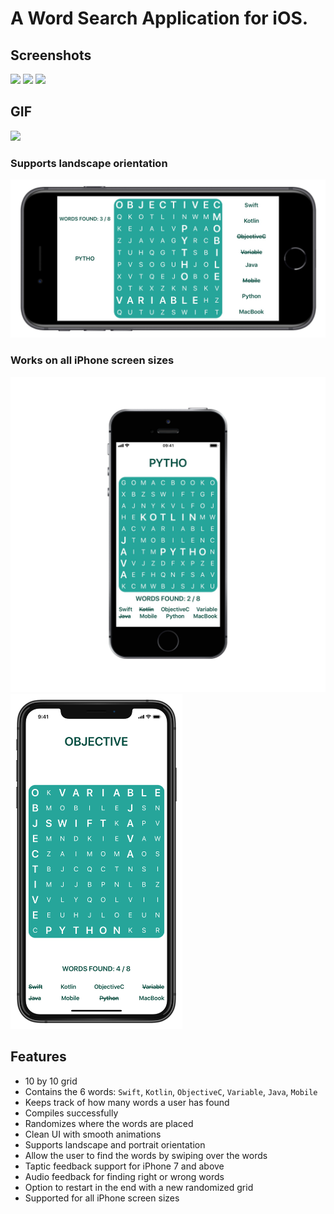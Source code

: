 # A Word Search Application for iOS.

## Screenshots
<img src="https://github.com/adbht/WordSearch-Shopify-Challenge/blob/master/Images/noWordsFound.jpeg" width="265"/> <img src="https://github.com/adbht/WordSearch-Shopify-Challenge/blob/master/Images/someWordsFound.jpeg" width="265"/> <img src="https://github.com/adbht/WordSearch-Shopify-Challenge/blob/master/Images/allWordsFound.jpeg" width="265"/> 

## GIF
<img src="https://github.com/adbht/Shopify-iOS-Challenge-F19/blob/master/Images/gameplay.gif" width="265" />

### Supports landscape orientation
<img src="https://github.com/adbht/Shopify-iOS-Challenge-F19/blob/master/Images/landscape1.JPG" width="600" />

### Works on all iPhone screen sizes
<img src="https://github.com/adbht/Shopify-iOS-Challenge-F19/blob/master/Images/seSupport.png" width="525" /> <img src="https://github.com/adbht/Shopify-iOS-Challenge-F19/blob/master/Images/xsSupport.jpeg" width="275" /> 

## Features
   - 10 by 10 grid
   - Contains the 6 words: `Swift`, `Kotlin`, `ObjectiveC`, `Variable`, `Java`, `Mobile`
   - Keeps track of how many words a user has found
   - Compiles successfully
   - Randomizes where the words are placed
   - Clean UI with smooth animations
   - Supports landscape and portrait orientation
   - Allow the user to find the words by swiping over the words
   - Taptic feedback support for iPhone 7 and above
   - Audio feedback for finding right or wrong words
   - Option to restart in the end with a new randomized grid
   - Supported for all iPhone screen sizes
